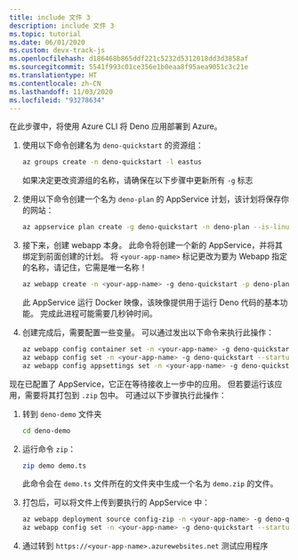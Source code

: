 ```yaml
---
title: include 文件 3
description: include 文件 3
ms.topic: tutorial
ms.date: 06/01/2020
ms.custom: devx-track-js
ms.openlocfilehash: d186468b865ddf221c5232d5312018dd3d3858af
ms.sourcegitcommit: 5541f993c01ce356e1b0eaa8f95aea9051c3c21e
ms.translationtype: HT
ms.contentlocale: zh-CN
ms.lasthandoff: 11/03/2020
ms.locfileid: "93278634"
---
```

在此步骤中，将使用 Azure CLI 将 Deno 应用部署到 Azure。

1. 使用以下命令创建名为 `deno-quickstart` 的资源组：

    ```bash
    az groups create -n deno-quickstart -l eastus
    ```

    如果决定更改资源组的名称，请确保在以下步骤中更新所有 `-g` 标志

1. 使用以下命令创建一个名为 `deno-plan` 的 AppService 计划，该计划将保存你的网站：

    ```bash
    az appservice plan create -g deno-quickstart -n deno-plan --is-linux
    ```

1. 接下来，创建 webapp 本身。 此命令将创建一个新的 AppService，并将其绑定到前面创建的计划。 将 `<your-app-name>` 标记更改为要为 Webapp 指定的名称，请记住，它需是唯一名称！

    ```bash
    az webapp create -n <your-app-name> -g deno-quickstart -p deno-plan -i anthonychu/azure-webapps-deno:1.0.2
    ```

    此 AppService 运行 Docker 映像，该映像提供用于运行 Deno 代码的基本功能。 完成此进程可能需要几秒钟时间。

1. 创建完成后，需要配置一些变量。 可以通过发出以下命令来执行此操作：

    ```bash
    az webapp config container set -n <your-app-name> -g deno-quickstart -i anthonychu/azure-webapps-deno:1.0.2 -r 'https://index.docker.io' -u '' -p  '' -t true && \
    az webapp config set -n <your-app-name> -g deno-quickstart --startup-file '' && \
    az webapp config appsettings set -n <your-app-name> -g deno-quickstart --settings WEBSITE_RUN_FROM_PACKAGE=1 WEBSITES_ENABLE_APP_SERVICE_STORAGE=true
    ```

现在已配置了 AppService，它正在等待接收上一步中的应用。 但若要运行该应用，需要将其打包到 `.zip` 包中。 可通过以下步骤执行此操作：

1. 转到 `deno-demo` 文件夹

    ```bash
    cd deno-demo
    ```

1. 运行命令 `zip`：

    ```bash
    zip demo demo.ts
    ```

    此命令会在 `demo.ts` 文件所在的文件夹中生成一个名为 `demo.zip` 的文件。

1. 打包后，可以将文件上传到要执行的 AppService 中：

    ```bash
    az webapp deployment source config-zip -n <your-app-name> -g deno-quickstart --src ./demo.zip && \
    az webapp config set -n <your-app-name> -g deno-quickstart --startup-file 'deno run --allow-net demo.ts'
    ```

1. 通过转到 `https://<your-app-name>.azurewebsites.net` 测试应用程序